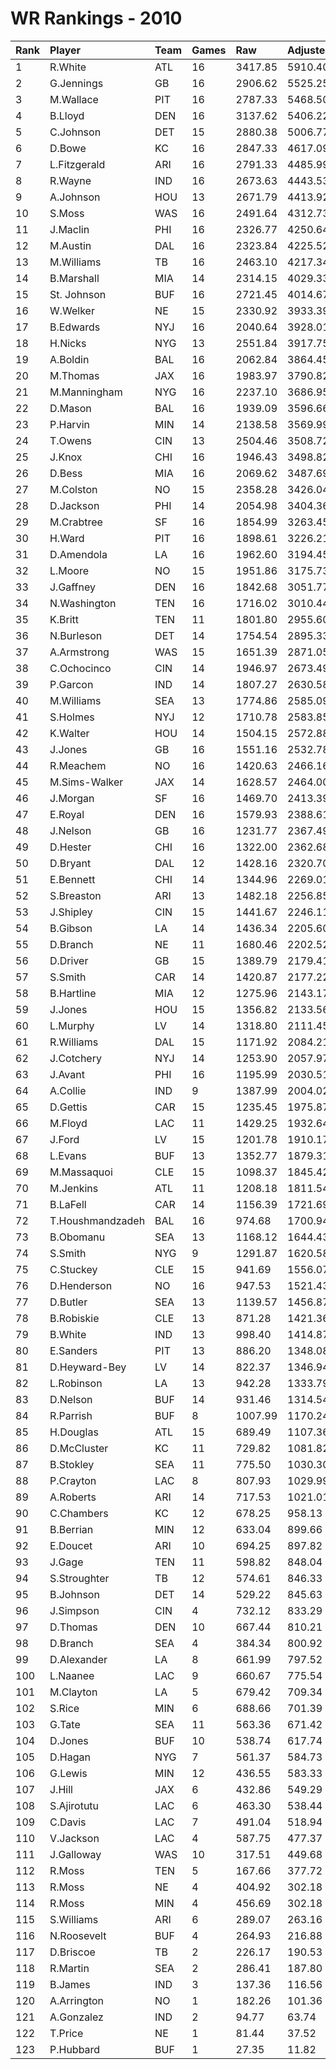 # WR Rankings - 2010

| Rank | Player           | Team | Games | Raw     | Adjusted | Difficulty | Avg/Game | Typical | Consistency | Trend    |
| :----| :----------------| :----| :-----| :-------| :--------| :----------| :--------| :-------| :-----------| :--------|
| 1    | R.White          | ATL  | 16    | 3417.85 | 5910.40  | 1.000      | 369.40   | 335.27  | 6/5/5       | +73.3%   |
| 2    | G.Jennings       | GB   | 16    | 2906.62 | 5525.25  | 1.000      | 345.33   | 334.13  | 7/1/8       | +134.4%  |
| 3    | M.Wallace        | PIT  | 16    | 2787.33 | 5468.50  | 1.000      | 341.78   | 343.35  | 7/2/7       | +79.7%   |
| 4    | B.Lloyd          | DEN  | 16    | 3137.62 | 5406.22  | 1.000      | 337.89   | 387.31  | 8/4/4       | +141.4%  |
| 5    | C.Johnson        | DET  | 15    | 2880.38 | 5006.77  | 1.000      | 333.78   | 385.11  | 10/0/5      | +116.4%  |
| 6    | D.Bowe           | KC   | 16    | 2847.33 | 4617.09  | 1.000      | 288.57   | 294.42  | 9/0/7       | +171.7%  |
| 7    | L.Fitzgerald     | ARI  | 16    | 2791.33 | 4485.99  | 1.000      | 280.37   | 292.36  | 9/0/7       | +104.9%  |
| 8    | R.Wayne          | IND  | 16    | 2673.63 | 4443.53  | 1.000      | 277.72   | 270.05  | 8/2/6       | +104.5%  |
| 9    | A.Johnson        | HOU  | 13    | 2671.79 | 4413.92  | 1.000      | 339.53   | 317.46  | 5/2/6       | +84.8%   |
| 10   | S.Moss           | WAS  | 16    | 2491.64 | 4312.73  | 1.000      | 269.55   | 270.73  | 6/1/9       | +122.1%  |
| 11   | J.Maclin         | PHI  | 16    | 2326.77 | 4250.64  | 1.000      | 265.66   | 278.20  | 7/4/5       | +148.1%  |
| 12   | M.Austin         | DAL  | 16    | 2323.84 | 4225.52  | 1.000      | 264.10   | 285.62  | 9/1/6       | +152.4%  |
| 13   | M.Williams       | TB   | 16    | 2463.10 | 4217.34  | 1.000      | 263.58   | 296.42  | 10/1/5      | +82.5%   |
| 14   | B.Marshall       | MIA  | 14    | 2314.15 | 4029.33  | 1.000      | 287.81   | 292.70  | 8/0/6       | +133.5%  |
| 15   | St. Johnson      | BUF  | 16    | 2721.45 | 4014.67  | 1.000      | 250.92   | 246.70  | 10/1/5      | +132.9%  |
| 16   | W.Welker         | NE   | 15    | 2330.92 | 3933.39  | 1.000      | 262.23   | 254.74  | 6/1/8       | +120.3%  |
| 17   | B.Edwards        | NYJ  | 16    | 2040.64 | 3928.01  | 1.000      | 245.50   | 258.95  | 7/1/8       | +118.3%  |
| 18   | H.Nicks          | NYG  | 13    | 2551.84 | 3917.75  | 1.000      | 301.37   | 286.44  | 5/1/7       | +59.1%   |
| 19   | A.Boldin         | BAL  | 16    | 2062.84 | 3864.45  | 1.000      | 241.53   | 227.50  | 9/0/7       | +312.5%  |
| 20   | M.Thomas         | JAX  | 16    | 1983.97 | 3790.82  | 1.000      | 236.93   | 226.24  | 6/1/9       | +173.8%  |
| 21   | M.Manningham     | NYG  | 16    | 2237.10 | 3686.95  | 1.000      | 230.43   | 248.55  | 8/1/7       | +266.8%  |
| 22   | D.Mason          | BAL  | 16    | 1939.09 | 3596.66  | 1.000      | 224.79   | 224.17  | 9/0/7       | +124.0%  |
| 23   | P.Harvin         | MIN  | 14    | 2138.58 | 3569.99  | 1.000      | 255.00   | 260.41  | 5/3/6       | +82.9%   |
| 24   | T.Owens          | CIN  | 13    | 2504.46 | 3508.72  | 1.000      | 269.90   | 263.69  | 5/2/6       | INACTIVE |
| 25   | J.Knox           | CHI  | 16    | 1946.43 | 3498.82  | 1.000      | 218.68   | 211.48  | 7/0/9       | +185.9%  |
| 26   | D.Bess           | MIA  | 16    | 2069.62 | 3487.69  | 1.000      | 217.98   | 221.86  | 6/0/10      | +102.4%  |
| 27   | M.Colston        | NO   | 15    | 2358.28 | 3426.04  | 1.000      | 228.40   | 219.25  | 5/0/10      | +77.5%   |
| 28   | D.Jackson        | PHI  | 14    | 2054.98 | 3404.36  | 1.000      | 243.17   | 216.76  | 8/0/6       | +149.6%  |
| 29   | M.Crabtree       | SF   | 16    | 1854.99 | 3263.45  | 1.000      | 203.97   | 201.47  | 9/2/5       | +200.0%  |
| 30   | H.Ward           | PIT  | 16    | 1898.61 | 3226.21  | 1.000      | 201.64   | 203.33  | 9/1/6       | +206.2%  |
| 31   | D.Amendola       | LA   | 16    | 1962.60 | 3194.45  | 1.000      | 199.65   | 200.86  | 6/0/10      | +106.7%  |
| 32   | L.Moore          | NO   | 15    | 1951.86 | 3175.73  | 1.000      | 211.72   | 197.51  | 6/1/8       | +122.0%  |
| 33   | J.Gaffney        | DEN  | 16    | 1842.68 | 3051.77  | 1.000      | 190.74   | 186.19  | 8/2/6       | +136.0%  |
| 34   | N.Washington     | TEN  | 16    | 1716.02 | 3010.44  | 1.000      | 188.15   | 182.69  | 9/1/6       | +216.4%  |
| 35   | K.Britt          | TEN  | 11    | 1801.80 | 2955.60  | 1.000      | 268.69   | 268.03  | 8/0/3       | +158.5%  |
| 36   | N.Burleson       | DET  | 14    | 1754.54 | 2895.33  | 1.000      | 206.81   | 211.56  | 7/2/5       | +251.4%  |
| 37   | A.Armstrong      | WAS  | 15    | 1651.39 | 2871.05  | 1.000      | 191.40   | 197.07  | 8/1/6       | +116.3%  |
| 38   | C.Ochocinco      | CIN  | 14    | 1946.97 | 2673.49  | 1.000      | 190.96   | 214.48  | 9/0/5       | +122.0%  |
| 39   | P.Garcon         | IND  | 14    | 1807.27 | 2630.58  | 1.000      | 187.90   | 181.85  | 5/2/7       | +117.1%  |
| 40   | M.Williams       | SEA  | 13    | 1774.86 | 2585.09  | 1.000      | 198.85   | 189.17  | 7/1/5       | +255.0%  |
| 41   | S.Holmes         | NYJ  | 12    | 1710.78 | 2583.85  | 1.000      | 215.32   | 225.62  | 7/0/5       | +81.7%   |
| 42   | K.Walter         | HOU  | 14    | 1504.15 | 2572.88  | 1.000      | 183.78   | 179.96  | 7/0/7       | +226.1%  |
| 43   | J.Jones          | GB   | 16    | 1551.16 | 2532.78  | 1.000      | 158.30   | 151.91  | 7/2/7       | +302.2%  |
| 44   | R.Meachem        | NO   | 16    | 1420.63 | 2466.16  | 1.000      | 154.14   | 177.53  | 10/0/6      | +352.1%  |
| 45   | M.Sims-Walker    | JAX  | 14    | 1628.57 | 2464.00  | 1.000      | 176.00   | 153.07  | 7/0/7       | +503.5%  |
| 46   | J.Morgan         | SF   | 16    | 1469.70 | 2413.39  | 1.000      | 150.84   | 149.92  | 8/2/6       | +114.1%  |
| 47   | E.Royal          | DEN  | 16    | 1579.93 | 2388.61  | 1.000      | 149.29   | 142.81  | 9/1/6       | +228.0%  |
| 48   | J.Nelson         | GB   | 16    | 1231.77 | 2367.49  | 1.000      | 147.97   | 156.85  | 10/1/5      | +235.5%  |
| 49   | D.Hester         | CHI  | 16    | 1322.00 | 2362.68  | 1.000      | 147.67   | 162.65  | 10/1/5      | +219.7%  |
| 50   | D.Bryant         | DAL  | 12    | 1428.16 | 2320.70  | 1.000      | 193.39   | 208.97  | 7/1/4       | INACTIVE |
| 51   | E.Bennett        | CHI  | 14    | 1344.96 | 2269.01  | 1.000      | 162.07   | 135.06  | 5/2/7       | +153.1%  |
| 52   | S.Breaston       | ARI  | 13    | 1482.18 | 2256.85  | 1.000      | 173.60   | 159.56  | 8/0/5       | +233.7%  |
| 53   | J.Shipley        | CIN  | 15    | 1441.67 | 2246.11  | 1.000      | 149.74   | 165.44  | 11/0/4      | +154.2%  |
| 54   | B.Gibson         | LA   | 14    | 1436.34 | 2205.60  | 1.000      | 157.54   | 154.99  | 7/1/6       | +118.5%  |
| 55   | D.Branch         | NE   | 11    | 1680.46 | 2202.52  | 1.000      | 200.23   | 177.65  | 7/0/8       | +238.2%  |
| 56   | D.Driver         | GB   | 15    | 1389.79 | 2179.41  | 1.000      | 145.29   | 151.00  | 9/1/5       | +168.1%  |
| 57   | S.Smith          | CAR  | 14    | 1420.87 | 2177.22  | 1.000      | 155.52   | 131.24  | 7/0/7       | +172.2%  |
| 58   | B.Hartline       | MIA  | 12    | 1275.96 | 2143.17  | 1.000      | 178.60   | 200.35  | 5/0/7       | INACTIVE |
| 59   | J.Jones          | HOU  | 15    | 1356.82 | 2133.56  | 1.000      | 142.24   | 126.66  | 5/0/10      | +167.6%  |
| 60   | L.Murphy         | LV   | 14    | 1318.80 | 2111.45  | 1.000      | 150.82   | 143.01  | 9/0/5       | +191.1%  |
| 61   | R.Williams       | DAL  | 15    | 1171.92 | 2084.21  | 1.000      | 138.95   | 167.31  | 10/1/4      | +356.0%  |
| 62   | J.Cotchery       | NYJ  | 14    | 1253.90 | 2057.97  | 1.000      | 147.00   | 163.98  | 8/0/6       | +194.6%  |
| 63   | J.Avant          | PHI  | 16    | 1195.99 | 2030.51  | 1.000      | 126.91   | 122.22  | 8/0/8       | +187.4%  |
| 64   | A.Collie         | IND  | 9     | 1387.99 | 2004.02  | 1.000      | 222.67   | 182.01  | 4/1/4       | +174.5%  |
| 65   | D.Gettis         | CAR  | 15    | 1235.45 | 1975.87  | 1.000      | 131.72   | 106.27  | 6/3/6       | +313.4%  |
| 66   | M.Floyd          | LAC  | 11    | 1429.25 | 1932.64  | 1.000      | 175.69   | 151.91  | 6/0/5       | +229.6%  |
| 67   | J.Ford           | LV   | 15    | 1201.78 | 1910.17  | 1.000      | 127.34   | 112.06  | 9/1/5       | +637.0%  |
| 68   | L.Evans          | BUF  | 13    | 1352.77 | 1879.31  | 1.000      | 144.56   | 108.51  | 4/1/8       | INACTIVE |
| 69   | M.Massaquoi      | CLE  | 15    | 1098.37 | 1845.42  | 1.000      | 123.03   | 113.46  | 6/0/9       | +275.9%  |
| 70   | M.Jenkins        | ATL  | 11    | 1208.18 | 1811.54  | 1.000      | 164.69   | 159.18  | 4/1/6       | +65.9%   |
| 71   | B.LaFell         | CAR  | 14    | 1156.39 | 1721.69  | 1.000      | 122.98   | 105.03  | 4/3/7       | +159.0%  |
| 72   | T.Houshmandzadeh | BAL  | 16    | 974.68  | 1700.94  | 1.000      | 106.31   | 90.85   | 10/0/6      | +192.1%  |
| 73   | B.Obomanu        | SEA  | 13    | 1168.12 | 1644.43  | 1.000      | 126.49   | 99.30   | 6/0/7       | +463.5%  |
| 74   | S.Smith          | NYG  | 9     | 1291.87 | 1620.58  | 1.000      | 180.06   | 171.96  | 5/1/3       | INACTIVE |
| 75   | C.Stuckey        | CLE  | 15    | 941.69  | 1556.07  | 1.000      | 103.74   | 93.91   | 7/0/8       | +224.8%  |
| 76   | D.Henderson      | NO   | 16    | 947.53  | 1521.43  | 1.000      | 95.09    | 93.42   | 8/0/8       | +433.0%  |
| 77   | D.Butler         | SEA  | 13    | 1139.57 | 1456.87  | 1.000      | 112.07   | 105.72  | 6/0/7       | INACTIVE |
| 78   | B.Robiskie       | CLE  | 13    | 871.28  | 1421.36  | 1.000      | 109.34   | 104.99  | 8/0/5       | +357.0%  |
| 79   | B.White          | IND  | 13    | 998.40  | 1414.87  | 1.000      | 108.84   | 105.76  | 6/1/6       | +364.9%  |
| 80   | E.Sanders        | PIT  | 13    | 886.20  | 1348.08  | 1.000      | 103.70   | 103.30  | 8/0/5       | +498.3%  |
| 81   | D.Heyward-Bey    | LV   | 14    | 822.37  | 1346.94  | 1.000      | 96.21    | 89.14   | 8/0/6       | +620.4%  |
| 82   | L.Robinson       | LA   | 13    | 942.28  | 1333.79  | 1.000      | 102.60   | 105.65  | 7/0/6       | +168.8%  |
| 83   | D.Nelson         | BUF  | 14    | 931.46  | 1314.54  | 1.000      | 93.90    | 77.15   | 5/1/8       | +321.1%  |
| 84   | R.Parrish        | BUF  | 8     | 1007.99 | 1170.24  | 1.000      | 146.28   | 153.39  | 3/2/3       | INACTIVE |
| 85   | H.Douglas        | ATL  | 15    | 689.49  | 1107.36  | 1.000      | 73.82    | 70.06   | 8/2/5       | +243.8%  |
| 86   | D.McCluster      | KC   | 11    | 729.82  | 1081.82  | 1.000      | 98.35    | 110.35  | 6/2/3       | +325.9%  |
| 87   | B.Stokley        | SEA  | 11    | 775.50  | 1030.30  | 1.000      | 93.66    | 90.18   | 7/0/4       | +239.4%  |
| 88   | P.Crayton        | LAC  | 8     | 807.93  | 1029.99  | 1.000      | 128.75   | 156.01  | 5/0/3       | INACTIVE |
| 89   | A.Roberts        | ARI  | 14    | 717.53  | 1021.01  | 1.000      | 72.93    | 57.12   | 8/0/6       | +1875.8% |
| 90   | C.Chambers       | KC   | 12    | 678.25  | 958.13   | 1.000      | 79.84    | 91.00   | 8/0/4       | +284.7%  |
| 91   | B.Berrian        | MIN  | 12    | 633.04  | 899.66   | 1.000      | 74.97    | 74.15   | 9/0/3       | +216.4%  |
| 92   | E.Doucet         | ARI  | 10    | 694.25  | 897.82   | 1.000      | 89.78    | 90.99   | 6/1/3       | +228.0%  |
| 93   | J.Gage           | TEN  | 11    | 598.82  | 848.04   | 1.000      | 77.09    | 70.21   | 5/1/5       | +274.3%  |
| 94   | S.Stroughter     | TB   | 12    | 574.61  | 846.33   | 1.000      | 70.53    | 73.51   | 6/0/6       | +496.4%  |
| 95   | B.Johnson        | DET  | 14    | 529.22  | 845.63   | 1.000      | 60.40    | 57.01   | 7/0/7       | +259.0%  |
| 96   | J.Simpson        | CIN  | 4     | 732.12  | 833.29   | 1.000      | 208.32   | 235.05  | 2/0/2       | N/A      |
| 97   | D.Thomas         | DEN  | 10    | 667.44  | 810.21   | 1.000      | 81.02    | 69.71   | 5/0/5       | +248.4%  |
| 98   | D.Branch         | SEA  | 4     | 384.34  | 800.92   | 1.000      | 200.23   | 177.65  | 7/0/8       | +238.2%  |
| 99   | D.Alexander      | LA   | 8     | 661.99  | 797.52   | 1.000      | 99.69    | 113.99  | 5/0/3       | +546.8%  |
| 100  | L.Naanee         | LAC  | 9     | 660.67  | 775.54   | 1.000      | 86.17    | 75.37   | 4/0/5       | +587.5%  |
| 101  | M.Clayton        | LA   | 5     | 679.42  | 709.34   | 1.000      | 141.87   | 165.37  | 3/0/2       | INACTIVE |
| 102  | S.Rice           | MIN  | 6     | 688.66  | 701.39   | 1.000      | 116.90   | 105.24  | 3/0/3       | +318.0%  |
| 103  | G.Tate           | SEA  | 11    | 563.36  | 671.42   | 1.000      | 61.04    | 55.29   | 3/2/6       | +188.2%  |
| 104  | D.Jones          | BUF  | 10    | 538.74  | 617.74   | 1.000      | 61.77    | 47.81   | 4/0/6       | +397.8%  |
| 105  | D.Hagan          | NYG  | 7     | 561.37  | 584.73   | 1.000      | 83.53    | 83.53   | 4/0/3       | +185.0%  |
| 106  | G.Lewis          | MIN  | 12    | 436.55  | 583.33   | 1.000      | 48.61    | 50.20   | 6/0/6       | +181.7%  |
| 107  | J.Hill           | JAX  | 6     | 432.86  | 549.29   | 1.000      | 91.55    | 92.06   | 2/0/4       | +179.7%  |
| 108  | S.Ajirotutu      | LAC  | 6     | 463.30  | 538.44   | 1.000      | 89.74    | 69.27   | 3/0/3       | +247.7%  |
| 109  | C.Davis          | LAC  | 7     | 491.04  | 518.94   | 1.000      | 74.13    | 76.42   | 3/1/3       | INACTIVE |
| 110  | V.Jackson        | LAC  | 4     | 587.75  | 477.37   | 1.000      | 119.34   | 164.79  | 3/0/1       | N/A      |
| 111  | J.Galloway       | WAS  | 10    | 317.51  | 449.68   | 1.000      | 44.97    | 50.70   | 6/0/4       | INACTIVE |
| 112  | R.Moss           | TEN  | 5     | 167.66  | 377.72   | 1.000      | 75.54    | 76.38   | 7/0/6       | +500.3%  |
| 113  | R.Moss           | NE   | 4     | 404.92  | 302.18   | 1.000      | 75.54    | 76.38   | 7/0/6       | +500.3%  |
| 114  | R.Moss           | MIN  | 4     | 456.69  | 302.18   | 1.000      | 75.54    | 76.38   | 7/0/6       | +500.3%  |
| 115  | S.Williams       | ARI  | 6     | 289.07  | 263.16   | 1.000      | 43.86    | 40.55   | 2/0/4       | +151.4%  |
| 116  | N.Roosevelt      | BUF  | 4     | 264.93  | 216.88   | 1.000      | 54.22    | 75.04   | 3/0/1       | N/A      |
| 117  | D.Briscoe        | TB   | 2     | 226.17  | 190.53   | 1.000      | 95.27    | 95.27   | 1/0/1       | N/A      |
| 118  | R.Martin         | SEA  | 2     | 286.41  | 187.80   | 1.000      | 93.90    | 93.90   | 0/2/0       | N/A      |
| 119  | B.James          | IND  | 3     | 137.36  | 116.56   | 1.000      | 38.85    | 38.85   | 2/0/1       | INACTIVE |
| 120  | A.Arrington      | NO   | 1     | 182.26  | 101.36   | 1.000      | 101.36   | 101.36  | 0/1/0       | N/A      |
| 121  | A.Gonzalez       | IND  | 2     | 94.77   | 63.74    | 1.000      | 31.87    | 31.87   | 1/0/1       | INACTIVE |
| 122  | T.Price          | NE   | 1     | 81.44   | 37.52    | 1.000      | 37.52    | 37.52   | 0/1/0       | N/A      |
| 123  | P.Hubbard        | BUF  | 1     | 27.35   | 11.82    | 1.000      | 11.82    | 11.82   | 0/1/0       | N/A      |

